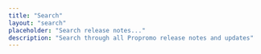```yaml
---
title: "Search"
layout: "search"
placeholder: "Search release notes..."
description: "Search through all Propromo release notes and updates"
---
```

